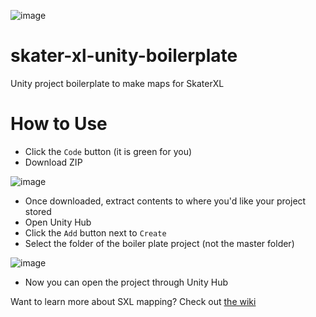 ![image](https://i.imgur.com/UeKxM5e.png)

# skater-xl-unity-boilerplate
Unity project boilerplate to make maps for SkaterXL


# How to Use

- Click the `Code` button (it is green for you)
- Download ZIP

![image](https://i.imgur.com/vsIgjAR.png)

- Once downloaded, extract contents to where you'd like your project stored
- Open Unity Hub
- Click the `Add` button next to `Create`
- Select the folder of the boiler plate project (not the master folder)

![image](https://i.imgur.com/rZdVwTQ.png)

- Now you can open the project through Unity Hub

Want to learn more about SXL mapping? Check out [the wiki](https://github.com/SkaterXLModding/skater-xl-mapping-wiki)
